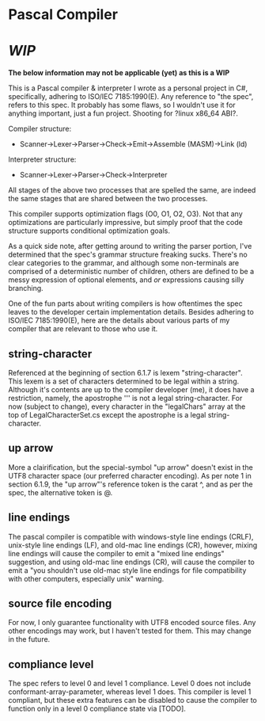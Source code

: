 # Pascal Compiler

# ***WIP***

**The below information may not be applicable (yet) as this is a WIP**

This is a Pascal compiler & interpreter I wrote as a personal project in C#, specifically, adhering to ISO/IEC 7185:1990(E).
Any reference to "the spec", refers to this spec.
It probably has some flaws, so I wouldn't use it for anything important, just a fun project.
Shooting for ?linux x86_64 ABI?.

Compiler structure:
* Scanner->Lexer->Parser->Check->Emit->Assemble (MASM)->Link (ld)

Interpreter structure:
* Scanner->Lexer->Parser->Check->Interpreter

All stages of the above two processes that are spelled the same, are indeed the same stages that are shared between the two processes.

This compiler supports optimization flags (O0, O1, O2, O3). Not that any optimizations are particularly impressive, but simply
proof that the code structure supports conditional optimization goals.

As a quick side note, after getting around to writing the parser portion, I've determined that the spec's grammar structure
freaking sucks. There's no clear categories to the grammar, and although some non-terminals are comprised of a deterministic
number of children, others are defined to be a messy expression of optional elements, and *or* expressions causing silly branching.

One of the fun parts about writing compilers is how oftentimes the spec leaves to the developer certain implementation details.
Besides adhering to ISO/IEC 7185:1990(E), here are the details about various parts of my compiler that are relevant to those who use it.

## string-character

Referenced at the beginning of section 6.1.7 is lexem "string-character". This lexem is a set of characters determined to be legal within a string.
Although it's contents are up to the compiler developer (me), it does have a restriction, namely, the apostrophe ''' is not a legal string-character.
For now (subject to change), every character in the "legalChars" array at the top of LegalCharacterSet.cs except the apostrophe is a legal string-character.

## up arrow

More a clairification, but the special-symbol "up arrow" doesn't exist in the UTF8 character space (our preferred character encoding).
As per note 1 in section 6.1.9, the "up arrow"'s reference token is the carat ^, and as per the spec, the alternative token is @.

## line endings

The pascal compiler is compatible with windows-style line endings (CRLF), unix-style line endings (LF), and old-mac line endings (CR),
however, mixing line endings will cause the compiler to emit a "mixed line endings" suggestion, and using old-mac line endings (CR), will
cause the compiler to emit a "you shouldn't use old-mac style line endings for file compatibility with other computers, especially unix" warning.

## source file encoding

For now, I only guarantee functionality with UTF8 encoded source files. Any other encodings may work, but I haven't tested for them.
This may change in the future.

## compliance level

The spec refers to level 0 and level 1 compliance. Level 0 does not include conformant-array-parameter, whereas level 1 does. This compiler
is level 1 compliant, but these extra features can be disabled to cause the compiler to function only in a level 0 compliance state via [TODO].